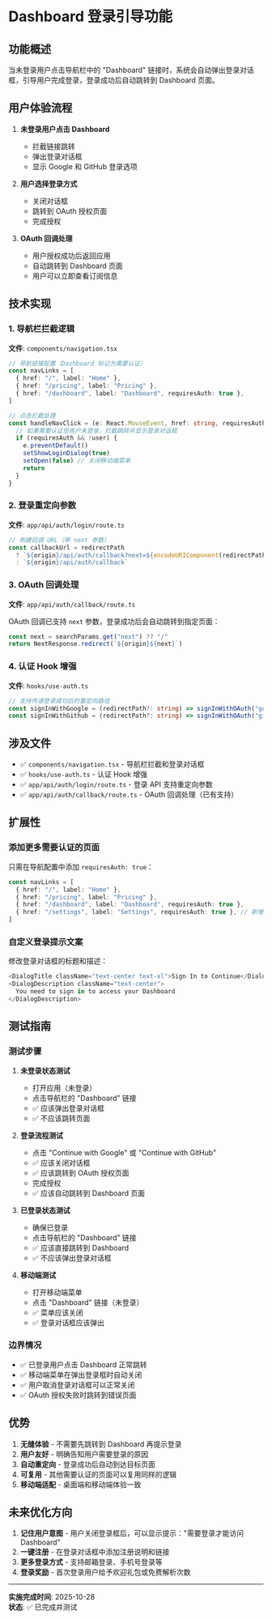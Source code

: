 # Dashboard 登录引导功能

## 功能概述

当未登录用户点击导航栏中的 "Dashboard" 链接时，系统会自动弹出登录对话框，引导用户完成登录，登录成功后自动跳转到 Dashboard 页面。

## 用户体验流程

1. **未登录用户点击 Dashboard**
   - 拦截链接跳转
   - 弹出登录对话框
   - 显示 Google 和 GitHub 登录选项

2. **用户选择登录方式**
   - 关闭对话框
   - 跳转到 OAuth 授权页面
   - 完成授权

3. **OAuth 回调处理**
   - 用户授权成功后返回应用
   - 自动跳转到 Dashboard 页面
   - 用户可以立即查看订阅信息

## 技术实现

### 1. 导航栏拦截逻辑

**文件**: `components/navigation.tsx`

```typescript
// 导航链接配置（Dashboard 标记为需要认证）
const navLinks = [
  { href: "/", label: "Home" },
  { href: "/pricing", label: "Pricing" },
  { href: "/dashboard", label: "Dashboard", requiresAuth: true },
]

// 点击拦截处理
const handleNavClick = (e: React.MouseEvent, href: string, requiresAuth?: boolean) => {
  // 如果需要认证但用户未登录，拦截跳转并显示登录对话框
  if (requiresAuth && !user) {
    e.preventDefault()
    setShowLoginDialog(true)
    setOpen(false) // 关闭移动端菜单
    return
  }
}
```

### 2. 登录重定向参数

**文件**: `app/api/auth/login/route.ts`

```typescript
// 构建回调 URL（带 next 参数）
const callbackUrl = redirectPath 
  ? `${origin}/api/auth/callback?next=${encodeURIComponent(redirectPath)}`
  : `${origin}/api/auth/callback`
```

### 3. OAuth 回调处理

**文件**: `app/api/auth/callback/route.ts`

OAuth 回调已支持 `next` 参数，登录成功后会自动跳转到指定页面：

```typescript
const next = searchParams.get("next") ?? "/"
return NextResponse.redirect(`${origin}${next}`)
```

### 4. 认证 Hook 增强

**文件**: `hooks/use-auth.ts`

```typescript
// 支持传递登录成功后的重定向路径
const signInWithGoogle = (redirectPath?: string) => signInWithOAuth("google", redirectPath)
const signInWithGithub = (redirectPath?: string) => signInWithOAuth("github", redirectPath)
```

## 涉及文件

- ✅ `components/navigation.tsx` - 导航栏拦截和登录对话框
- ✅ `hooks/use-auth.ts` - 认证 Hook 增强
- ✅ `app/api/auth/login/route.ts` - 登录 API 支持重定向参数
- ✅ `app/api/auth/callback/route.ts` - OAuth 回调处理（已有支持）

## 扩展性

### 添加更多需要认证的页面

只需在导航配置中添加 `requiresAuth: true`：

```typescript
const navLinks = [
  { href: "/", label: "Home" },
  { href: "/pricing", label: "Pricing" },
  { href: "/dashboard", label: "Dashboard", requiresAuth: true },
  { href: "/settings", label: "Settings", requiresAuth: true }, // 新增
]
```

### 自定义登录提示文案

修改登录对话框的标题和描述：

```typescript
<DialogTitle className="text-center text-xl">Sign In to Continue</DialogTitle>
<DialogDescription className="text-center">
  You need to sign in to access your Dashboard
</DialogDescription>
```

## 测试指南

### 测试步骤

1. **未登录状态测试**
   - 打开应用（未登录）
   - 点击导航栏的 "Dashboard" 链接
   - ✅ 应该弹出登录对话框
   - ✅ 不应该跳转页面

2. **登录流程测试**
   - 点击 "Continue with Google" 或 "Continue with GitHub"
   - ✅ 应该关闭对话框
   - ✅ 应该跳转到 OAuth 授权页面
   - 完成授权
   - ✅ 应该自动跳转到 Dashboard 页面

3. **已登录状态测试**
   - 确保已登录
   - 点击导航栏的 "Dashboard" 链接
   - ✅ 应该直接跳转到 Dashboard
   - ✅ 不应该弹出登录对话框

4. **移动端测试**
   - 打开移动端菜单
   - 点击 "Dashboard" 链接（未登录）
   - ✅ 菜单应该关闭
   - ✅ 登录对话框应该弹出

### 边界情况

- ✅ 已登录用户点击 Dashboard 正常跳转
- ✅ 移动端菜单在弹出登录框时自动关闭
- ✅ 用户取消登录对话框可以正常关闭
- ✅ OAuth 授权失败时跳转到错误页面

## 优势

1. **无缝体验** - 不需要先跳转到 Dashboard 再提示登录
2. **用户友好** - 明确告知用户需要登录的原因
3. **自动重定向** - 登录成功后自动到达目标页面
4. **可复用** - 其他需要认证的页面可以复用同样的逻辑
5. **移动端适配** - 桌面端和移动端体验一致

## 未来优化方向

1. **记住用户意图** - 用户关闭登录框后，可以显示提示："需要登录才能访问 Dashboard"
2. **一键注册** - 在登录对话框中添加注册说明和链接
3. **更多登录方式** - 支持邮箱登录、手机号登录等
4. **登录奖励** - 首次登录用户给予欢迎礼包或免费解析次数

---

**实施完成时间**: 2025-10-28  
**状态**: ✅ 已完成并测试


